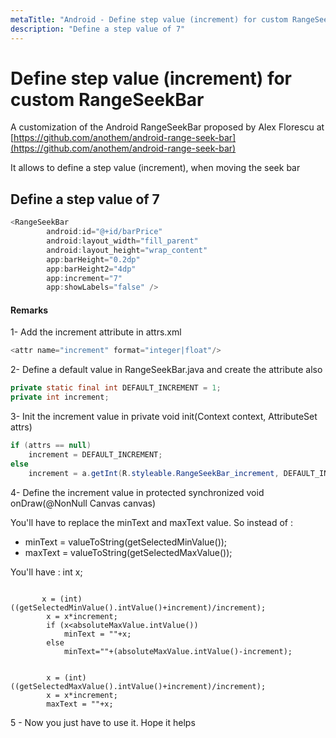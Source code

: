 ```yaml
---
metaTitle: "Android - Define step value (increment) for custom RangeSeekBar"
description: "Define a step value of 7"
---
```


# Define step value (increment) for custom RangeSeekBar


A customization of the Android RangeSeekBar proposed by Alex Florescu at [https://github.com/anothem/android-range-seek-bar](https://github.com/anothem/android-range-seek-bar)

It allows to define a step value (increment), when moving the seek bar



## Define a step value of 7


```java
<RangeSeekBar
        android:id="@+id/barPrice"
        android:layout_width="fill_parent"
        android:layout_height="wrap_content"
        app:barHeight="0.2dp"
        app:barHeight2="4dp"
        app:increment="7"
        app:showLabels="false" />

```



#### Remarks


1- Add the increment attribute in attrs.xml

```java
<attr name="increment" format="integer|float"/>

```

2- Define a default value in RangeSeekBar.java and create the attribute also

```java
private static final int DEFAULT_INCREMENT = 1;
private int increment;

```

3- Init the increment value in private void init(Context context, AttributeSet attrs)

```java
if (attrs == null) 
    increment = DEFAULT_INCREMENT;
else 
    increment = a.getInt(R.styleable.RangeSeekBar_increment, DEFAULT_INCREMENT);

```

4- Define the increment value in protected synchronized void onDraw(@NonNull Canvas canvas)

You'll have to replace the minText and maxText value. So instead of :

- minText = valueToString(getSelectedMinValue());
- maxText = valueToString(getSelectedMaxValue());

You'll have :
int x;

```

       x = (int) ((getSelectedMinValue().intValue()+increment)/increment);
        x = x*increment;
        if (x<absoluteMaxValue.intValue()) 
            minText = ""+x;
        else
            minText=""+(absoluteMaxValue.intValue()-increment);
        
        
        x = (int) ((getSelectedMaxValue().intValue()+increment)/increment);
        x = x*increment;
        maxText = ""+x;

```

5 - Now you just have to use it. Hope it helps

